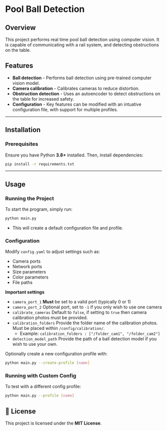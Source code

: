 # **Pool Ball Detection**

## **Overview**

This project performs real time pool ball detection using computer vision. It is capable of communicating with a rail system, and detecting obstructions on the table.

## **Features**

- **Ball detection** - Performs ball detection using pre-trained computer vision model.
- **Camera calibration** - Calibrates cameras to reduce distortion.
- **Obstruction detection** - Uses an autoencoder to detect obstructions on the table for increased safety.
- **Configuration** - Key features can be modified with an intuative configuration file, with support for multiple profiles.

---

## **Installation**

### **Prerequisites**

Ensure you have Python **3.8+** installed. Then, install dependencies:

```bash
pip install -r requirements.txt
```

---

## **Usage**

### **Running the Project**

To start the program, simply run:

```bash
python main.py
```

- This will create a default configuration file and profile.

### **Configuration**

Modify `config.yaml` to adjust settings such as:

- Camera ports
- Network ports
- Size parameters
- Color parameters
- File paths

**Important settings**

- `camera_port_1` **Must** be set to a valid port (typically 0 or 1)
- `camera_port_2` Optional port, set to `-1` if you only wish to use one camera
- `calibrate_cameras` Default to `false`, if setting to `true` then camera calibration photos must be provided.
- `calibration_folders` Provide the folder name of the calibration photos. Must be placed within `/config/calibration/`.
  - Example: `calibration_folders : ["/folder_cam1", "/folder_cam2"]`
- `detection_model_path` Provide the path of a ball detection model if you wish to use your own.

Optionally create a new configuration profile with:

```bash
python main.py --create-profile [name]
```

### **Running with Custom Config**

To test with a different config profile:

```bash
python main.py --profile [name]
```

## **📜 License**

This project is licensed under the **MIT License**.
